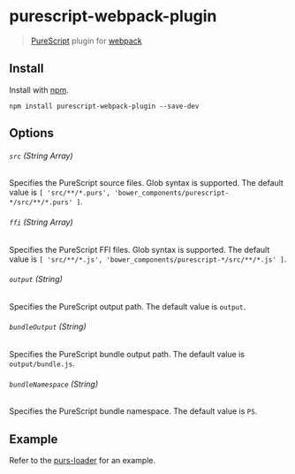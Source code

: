 # purescript-webpack-plugin

> [PureScript](http://www.purescript.org) plugin for [webpack](http://webpack.github.io)

## Install

Install with [npm](https://npmjs.org/package/purescript-webpack-plugin).

```
npm install purescript-webpack-plugin --save-dev
```

## Options

###### `src` (String Array)

Specifies the PureScript source files. Glob syntax is supported. The default value is `[ 'src/**/*.purs', 'bower_components/purescript-*/src/**/*.purs' ]`.

###### `ffi` (String Array)

Specifies the PureScript FFI files. Glob syntax is supported. The default value is `[ 'src/**/*.js', 'bower_components/purescript-*/src/**/*.js' ]`.

###### `output` (String)

Specifies the PureScript output path. The default value is `output`.

###### `bundleOutput` (String)

Specifies the PureScript bundle output path. The default value is `output/bundle.js`.

###### `bundleNamespace` (String)

Specifies the PureScript bundle namespace. The default value is `PS`.

## Example

Refer to the [purs-loader](https://www.npmjs.com/package/purs-loader) for an example.
